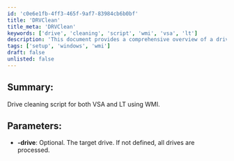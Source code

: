 ```yaml
---
id: 'c0e6e1fb-4ff3-465f-9af7-83984cb6b0bf'
title: 'DRVClean'
title_meta: 'DRVClean'
keywords: ['drive', 'cleaning', 'script', 'wmi', 'vsa', 'lt']
description: 'This document provides a comprehensive overview of a drive cleaning script that can be utilized in both VSA and LT environments using WMI. It includes parameters for targeting specific drives or processing all drives by default.'
tags: ['setup', 'windows', 'wmi']
draft: false
unlisted: false
---
```


## Summary:

Drive cleaning script for both VSA and LT using WMI.

## Parameters:

- **-drive**: Optional. The target drive. If not defined, all drives are processed.



